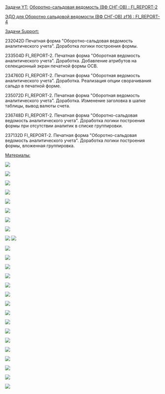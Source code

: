 
<u>Задачи YT:</u>
[Оборотно-сальдовая ведомость (ВФ СНГ-ОВ) : FI_REPORT-2](https://yt.surgutneftegas.ru:4443/issue/FI_REPORT-2)

[ЭДО для Оборотно сальдовой ведомости (ВФ СНГ-ОВ) zf16 : FI_REPORT-4](https://yt.surgutneftegas.ru:4443/issue/FI_REPORT-4)

<u>Задачи Support:</u>
<p>232042D Печатная форма "Оборотно-сальдовая ведомость аналитического учета". Доработка логики построения формы.</p>
<p>233504D FI_REPORT-2. Печатная форма "Оборотная ведомость аналитического учета". Доработка. Добавление атрибутов на селекционный экран печатной формы ОСВ.</p>
<p>234760D FI_REPORT-2. Печатная форма "Оборотная ведомость аналитического учета". Доработка. Реализация опции сворачивания сальдо в печатной форме.</p>
<p>235072D FI_REPORT-2. Печатная форма "Оборотная ведомость аналитического учета". Доработка. Изменение заголовка в шапке таблицы, вывод валюты счета.</p>
<p>236748D FI_REPORT-2. Печатная форма "Оборотно-сальдовая ведомость аналитического учета". Доработка логики построения формы при отсутствии аналитик в списке группировки.</p>
<p>237132D FI_REPORT-2. Печатная форма "Оборотно-сальдовая ведомость аналитического учета". Доработка логики построения формы, вложенная группировка.</p>

<u>Материалы:</u>

![](msedge_r3QJRlhnrW.png)

![](WINWORD_PX08JdSXSM.png)

![](WINWORD_8lGXOyeXTx.png)

![](Pasted%20image%2020250702081235.png)

![](Pasted%20image%2020250702081309.png)

![](Pasted%20image%2020250702081331.png)

![](Pasted%20image%2020250702081356.png)

![](Pasted%20image%2020250703125610.png)

![](Pasted%20image%2020250703140950.png)
![](Pasted%20image%2020250703141022.png)

![](Pasted%20image%2020250709153544.png)

![](Pasted%20image%2020250710083959.png)

![](Pasted%20image%2020250710084030.png)

![](Pasted%20image%2020250710084055.png)

![](Pasted%20image%2020250711075519.png)

![](msedge_bG5SB4WKcZ.png)

![](Pasted%20image%2020250721071729.png)

![](msedge_xncYuYY7Hh.png)

![](Pasted%20image%2020250723115154.png)

![](Pasted%20image%2020250903102900.png)

![](Pasted%20image%2020250903102928.png)

![](Pasted%20image%2020250903102954.png)

![](Pasted%20image%2020250903103016.png)

![](Pasted%20image%2020250903110658.png)

![](Pasted%20image%2020250919094704.png)

![](Pasted%20image%2020250924092231.png)
































